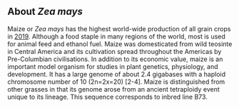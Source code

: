 About *Zea mays*
----------------

Maize or *Zea mays* has the highest world-wide production 
of all grain crops in [2019](http://faostat.fao.org).
Although a food staple in many regions of the world, most is used for
animal feed and ethanol fuel. Maize was domesticated from wild teosinte
in Central America and its cultivation spread throughout the Americas by
Pre-Columbian civilisations. In addition to its economic value, maize is
an important model organism for studies in plant genetics, physiology,
and development. It has a large genome of about 2.4 gigabases with a
haploid chromosome number of 10 (2n=2x=20) [2-4]. Maize is
distinguished from other grasses in that its genome arose from an
ancient tetraploidy event unique to its lineage.
This sequence corresponds to inbred line B73.
